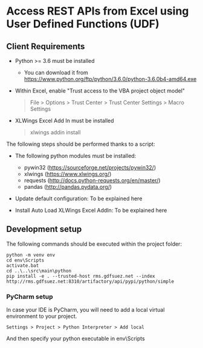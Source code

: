 # Access REST APIs from Excel using User Defined Functions (UDF)

## Client Requirements

- Python >= 3.6 must be installed

    - You can download it from https://www.python.org/ftp/python/3.6.0/python-3.6.0b4-amd64.exe

- Within Excel, enable "Trust access to the VBA project object model"

    > File > Options > Trust Center > Trust Center Settings > Macro Settings

- XLWings Excel Add In must be installed

    > xlwings addin install

The following steps should be performed thanks to a script:
- The following python modules must be installed:

    - pywin32 (https://sourceforge.net/projects/pywin32/)
    - xlwings (https://www.xlwings.org/)
    - requests (http://docs.python-requests.org/en/master/)
    - pandas (http://pandas.pydata.org/)

- Update default configuration: To be explained here
- Install Auto Load XLWings Excel AddIn: To be explained here

## Development setup

The following commands should be executed within the project folder:

    python -m venv env
    cd env\Scripts
    activate.bat
    cd ..\..\src\main\python
    pip install -e . --trusted-host rms.gdfsuez.net --index http://rms.gdfsuez.net:8310/artifactory/api/pypi/python/simple

### PyCharm setup

In case your IDE is PyCharm, you will need to add a local virtual environment to your project.

    Settings > Project > Python Interpreter > Add local

And then specify your python executable in env\Scripts
